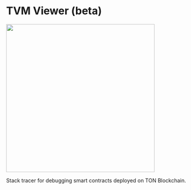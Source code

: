 # TVM Viewer (beta)

<img height="400px" src="https://github.com/user-attachments/assets/96151a33-3aad-4f50-bd72-f57b87c6f754"/>

Stack tracer for debugging smart contracts deployed on TON Blockchain.
